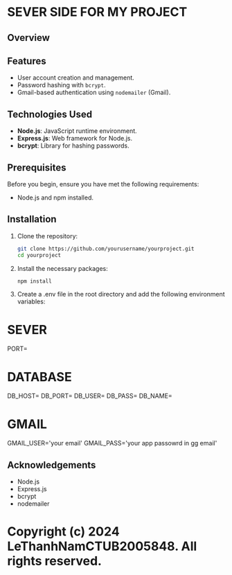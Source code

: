 # SEVER SIDE FOR MY PROJECT

## Overview

## Features

- User account creation and management.
- Password hashing with `bcrypt`.
- Gmail-based authentication using `nodemailer` (Gmail).

## Technologies Used

- **Node.js**: JavaScript runtime environment.
- **Express.js**: Web framework for Node.js.
- **bcrypt**: Library for hashing passwords.

## Prerequisites

Before you begin, ensure you have met the following requirements:

- Node.js and npm installed.

## Installation

1. Clone the repository:

   ```bash
   git clone https://github.com/yourusername/yourproject.git
   cd yourproject
   ```

2. Install the necessary packages:

   ```bash
   npm install

   ```

3. Create a .env file in the root directory and add the following environment variables:

# SEVER

PORT=

# DATABASE

DB_HOST=
DB_PORT=
DB_USER=
DB_PASS=
DB_NAME=

# GMAIL

GMAIL_USER='your email'
GMAIL_PASS='your app passowrd in gg email'

## Acknowledgements

- Node.js
- Express.js
- bcrypt
- nodemailer

# Copyright (c) 2024 LeThanhNamCTUB2005848. All rights reserved.
